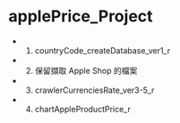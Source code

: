 ﻿# applePrice_Project

- 1. countryCode_createDatabase_ver1_r

- 2. 保留擷取 Apple Shop 的檔案

- 3. crawlerCurrenciesRate_ver3-5_r

- 4. chartAppleProductPrice_r
